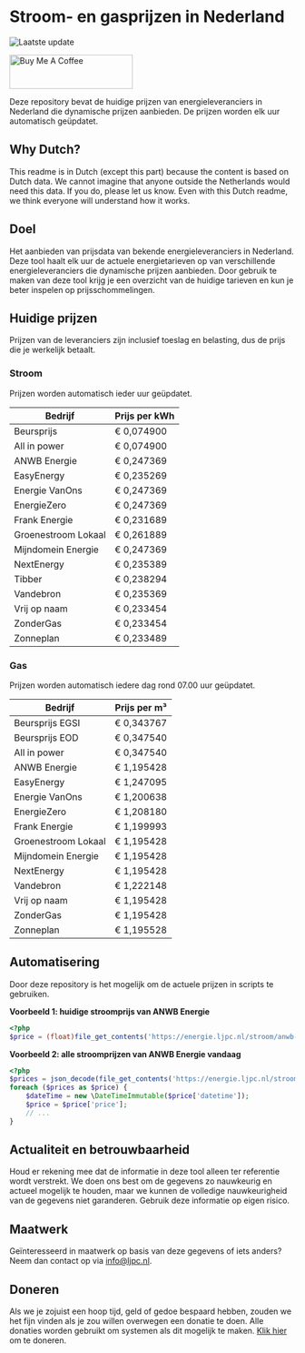 # Stroom- en gasprijzen in Nederland

![Laatste update](https://img.shields.io/badge/laatste%20update-2025--04--18%2005%3A00%20CET-brightgreen)

<a href="https://www.buymeacoffee.com/Lars-" target="_blank"><img src="https://cdn.buymeacoffee.com/buttons/v2/default-orange.png" alt="Buy Me A Coffee" height="60" style="height: 60px !important;width: 217px !important;" ></a>

Deze repository bevat de huidige prijzen van energieleveranciers in Nederland die dynamische prijzen aanbieden. De prijzen worden elk uur automatisch geüpdatet.

## Why Dutch?

This readme is in Dutch (except this part) because the content is based on Dutch data. We cannot imagine that anyone outside the Netherlands would need this data. If you do, please let us know. Even with this Dutch readme, we think
everyone will understand how it works.

## Doel

Het aanbieden van prijsdata van bekende energieleveranciers in Nederland. Deze tool haalt elk uur de actuele energietarieven op van verschillende energieleveranciers die dynamische prijzen aanbieden. Door gebruik te maken van deze tool
krijg je een overzicht van de huidige tarieven en kun je beter inspelen op prijsschommelingen.

## Huidige prijzen

Prijzen van de leveranciers zijn inclusief toeslag en belasting, dus de prijs die je werkelijk betaalt.

### Stroom

Prijzen worden automatisch ieder uur geüpdatet.

 Bedrijf | Prijs per kWh 
---------|---------------
Beursprijs | € 0,074900
All in power | € 0,074900
ANWB Energie | € 0,247369
EasyEnergy | € 0,235269
Energie VanOns | € 0,247369
EnergieZero | € 0,247369
Frank Energie | € 0,231689
Groenestroom Lokaal | € 0,261889
Mijndomein Energie | € 0,247369
NextEnergy | € 0,235389
Tibber | € 0,238294
Vandebron | € 0,235369
Vrij op naam | € 0,233454
ZonderGas | € 0,233454
Zonneplan | € 0,233489


### Gas

Prijzen worden automatisch iedere dag rond 07.00 uur geüpdatet.

 Bedrijf | Prijs per m³ 
---------|--------------
Beursprijs EGSI | € 0,343767
Beursprijs EOD | € 0,347540
All in power | € 0,347540
ANWB Energie | € 1,195428
EasyEnergy | € 1,247095
Energie VanOns | € 1,200638
EnergieZero | € 1,208180
Frank Energie | € 1,199993
Groenestroom Lokaal | € 1,195428
Mijndomein Energie | € 1,195428
NextEnergy | € 1,195428
Vandebron | € 1,222148
Vrij op naam | € 1,195428
ZonderGas | € 1,195428
Zonneplan | € 1,195528


## Automatisering

Door deze repository is het mogelijk om de actuele prijzen in scripts te gebruiken.

**Voorbeeld 1: huidige stroomprijs van ANWB Energie**

```php
<?php
$price = (float)file_get_contents('https://energie.ljpc.nl/stroom/anwb-energie-nu.txt');

```

**Voorbeeld 2: alle stroomprijzen van ANWB Energie vandaag**

```php
<?php
$prices = json_decode(file_get_contents('https://energie.ljpc.nl/stroom/all-in-power-vandaag.json'),true);
foreach ($prices as $price) {
    $dateTime = new \DateTimeImmutable($price['datetime']);
    $price = $price['price'];
    // ...
}
```

## Actualiteit en betrouwbaarheid

Houd er rekening mee dat de informatie in deze tool alleen ter referentie wordt verstrekt. We doen ons best om de gegevens zo nauwkeurig en actueel mogelijk te houden, maar we kunnen de volledige nauwkeurigheid van de gegevens niet
garanderen. Gebruik deze informatie op eigen risico.

## Maatwerk

Geïnteresseerd in maatwerk op basis van deze gegevens of iets anders? Neem dan contact op
via [info@ljpc.nl](mailto:info@ljpc.nl?subject=Energie%20prijzen).

## Doneren

Als we je zojuist een hoop tijd, geld of gedoe bespaard hebben, zouden we het fijn vinden als je zou willen overwegen een
donatie te doen. Alle donaties worden gebruikt om systemen als dit mogelijk te
maken. [Klik hier](https://www.buymeacoffee.com/Lars-) om te doneren.
